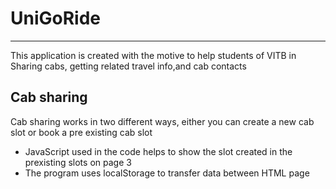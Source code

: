 # UniGoRide
---
This application is created with the motive to help students of VITB in Sharing cabs, getting related travel info,and cab contacts 

## Cab sharing
 Cab sharing works in two different ways, either you can create a new cab slot or book a pre existing cab slot 
 
* JavaScript used in the code helps to show the slot created in the prexisting slots on page 3
* The program uses localStorage to transfer data between HTML page
